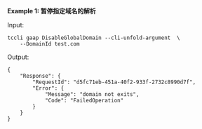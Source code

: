 **Example 1: 暂停指定域名的解析**



Input: 

```
tccli gaap DisableGlobalDomain --cli-unfold-argument  \
    --DomainId test.com
```

Output: 
```
{
    "Response": {
        "RequestId": "d5fc71eb-451a-40f2-933f-2732c8990d7f",
        "Error": {
            "Message": "domain not exits",
            "Code": "FailedOperation"
        }
    }
}
```

